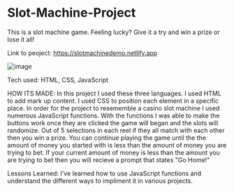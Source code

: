 # Slot-Machine-Project
This is a slot machine game. Feeling lucky? Give it a try and win a prize or lose it all!

Link to peoject: https://slotmachinedemo.netlify.app


![image](https://user-images.githubusercontent.com/107250690/193352894-8b37d438-7d11-4360-bb48-0a036898dc57.png)









Tech used: HTML, CSS, JavaScript

HOW ITS MADE:
In this project I used these three languages. I used HTML to add mark up content. I used CSS to position each element in a specific place. In order for the project to resememble a casino slot machine I used numerous JavaScript functions. With the functions I was able to make the buttons work once they are clicked the game will began and the slots will randomize. Out of 5 selections in each reel if they all match with each other then you win a prize. You can continue playing the game until the the amount of money you started with is less than the amount of money you are trying to bet. If your current amount of money is less than the amount you are trying to bet then you will recieve a prompt that states "Go Home!"

Lessons Learned:
I've learned how to use JavaScript functions and understand the different ways to impliment it in various projects. 
